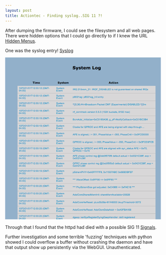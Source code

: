 ```yaml
---
layout: post
title: Actiontec - Finding syslog..SIG 11 ?!
---
```


After dumping the firmware, I could see the filesystem and all web pages. There were hidden options that I could go directly to if I knew the URL [Hidden Menus](https://github.com/gclair/ActionTecR1000#hidden-menu-options).

 One was the syslog entry! [Syslog](https://github.com/gclair/ActionTecR1000#syslog---hidden-menu)
 
 ![Syslog](https://github.com/gclair/ActionTecR1000/raw/master/images/Syslog.png "Syslog")

Through that I found that the httpd had died with a possible SIG 11 [Signals](http://man7.org/linux/man-pages/man7/signal.7.html). 

Further investigation and some terrible 'fuzzing' techniques with python showed I could overflow a buffer without crashing the daemon and have that output show up persistently via the WebGUI. Unauthenticated.